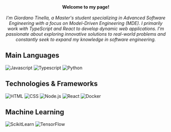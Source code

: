 <div align='center'>
    <b>Welcome to my page!</b><br><br>
    <i>
        I'm Giordano Tinella, a Master's student specializing in Advanced Software Engineering with a focus on Model-Driven Engineering (MDE). I primarily work with TypeScript and React to develop dynamic web applications. I'm passionate about exploring innovative solutions to real-world problems and constantly seek to expand my knowledge in software engineering.
    </i>
</div>
<h2>Main Languages</h2>
<div>
    <img src='https://img.shields.io/badge/javascript-black?style=for-the-badge&logo=javascript' alt='Javascript'>
    <img src='https://img.shields.io/badge/typescript-black?style=for-the-badge&logo=typescript' alt='Typescript'>
    <img src='https://img.shields.io/badge/python-black?style=for-the-badge&logo=python' alt='Python'>
</div>
<h2>Technologies & Frameworks</h2>
<div>
    <img src='https://img.shields.io/badge/html5-black?style=for-the-badge&logo=html5' alt='HTML'>
    <img src='https://img.shields.io/badge/css3-black?style=for-the-badge&logo=css3' alt='CSS'>
    <img src='https://img.shields.io/badge/node.js-black?style=for-the-badge&logo=node.js' alt='Node.js'>
    <img src='https://img.shields.io/badge/react-black?style=for-the-badge&logo=react' alt='React'>
    <img src='https://img.shields.io/badge/docker-black?style=for-the-badge&logo=docker' alt='Docker'>
</div>
<h2>Machine Learning</h2>
<div>
    <img src='https://img.shields.io/badge/ScikitLearn-black?style=for-the-badge&logo=scikitlearn' alt='ScikitLearn'>
    <img src='https://img.shields.io/badge/TensorFlow-black?style=for-the-badge&logo=tensorflow' alt='TensorFlow'>
</div>


